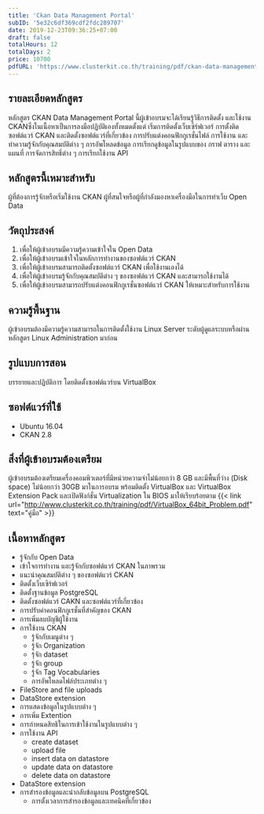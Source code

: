 ```yaml
---
title: 'Ckan Data Management Portal'
subID: '5e32c6df369cdf2fdc289707' 
date: 2019-12-23T09:36:25+07:00
draft: false
totalHours: 12
totalDays: 2
price: 10700
pdfURL: 'https://www.clusterkit.co.th/training/pdf/ckan-data-management-portal.pdf'
---
```


## รายละเอียดหลักสูตร
หลักสูตร CKAN Data Management Portal นี้ผู้เข้าอบรมจะได้เรียนรู้วิธีการติดตั้ง และใช้งาน CKANซึ่งในเนื้อหาเป็นการลงมือปฏิบัติเองทั้งหมดตั้งแต่ เริ่มการติดตั้งเว็บเซิร์ฟเวอร์ การตั้งติดซอฟต์แวร์ CKAN และติดตั้งซอฟต์แวร์ที่เกี่ยวข้อง การปรับแต่งคอนฟิกกูเรชั่นไฟล์ การใช้งาน และทำความรู้จักกับคุณสมบัติต่าง ๆ การอัพโหลดข้อมูล การเรียกดูข้อมูลในรูปแบบของ กราฟ ตาราง และแผนที่ การจัดการสิทธิ์ต่าง ๆ การเรียกใช้งาน API 

## หลักสูตรนี้เหมาะสำหรับ
ผู้ที่ต้องการรู้จักหรือเริ่มใช้งาน CKAN ผู้ที่สนใจหรือผู้ที่กำลังมองหาเครื่องมือในการทำเว็บ Open Data  

## วัตถุประสงค์
1. เพื่อให้ผู้เข้าอบรมมีความรู้ความเข้าใจใน Open Data
2. เพื่อให้ผู้เข้าอบรมเข้าใจในหลักการทำงานของซอฟต์แวร์ CKAN
3. เพื่อให้ผู้เข้าอบรมสามารถติดตั้งซอฟต์แวร์  CKAN เพื่อใช้งานเองได้ 
4. เพื่อให้ผู้เข้าอบรมรู้จักกับคุณสมบัติต่าง ๆ ของซอฟต์แวร์  CKAN และสามารถใช้งานได้
5. เพื่อให้ผู้เข้าอบรมสามารถปรับแต่งคอนฟิกกูเรชั่นซอฟต์แวร์ CKAN ให้เหมาะสำหรับการใช้งาน

## ความรู้พื้นฐาน
ผู้เข้าอบรมต้องมีความรู้ความสามารถในการติดตั้งใช้งาน Linux Server ระดับผู้ดูแลระบบหรือผ่านหลักสูตร Linux Administration มาก่อน

## รูปแบบการสอน
บรรยายและปฏิบัติการ โดยติดตั้งซอฟต์แวร์บน VirtualBox

## ซอฟต์แวร์ที่ใช้
* Ubuntu 16.04
* CKAN 2.8

## สิ่งที่ผู้เข้าอบรมต้องเตรียม
ผู้เข้าอบรมต้องเตรียมเครื่องคอมพิวเตอร์ที่มีหน่วยความจำไม่น้อยกว่า 8 GB และมีพื้นที่ว่าง (Disk space) ไม่น้อยกว่า 30GB มาในการอบรม พร้อมติดตั้ง VirtualBox และ VirtualBox Extension Pack และเปิดฟังก์ชั่น Virtualization ใน BIOS มาให้เรียบร้อยตาม {{< link url="http://www.clusterkit.co.th/training/pdf/VirtualBox_64bit_Problem.pdf" text="คู่มือ" >}}

## เนื้อหาหลักสูตร
* รู้จักกับ Open Data 
* เข้าใจการทำงาน และรู้จักกับซอฟต์แวร์ CKAN ในภาพรวม                      
* แนะนำคุณสมบัติต่าง ๆ ของซอฟต์แวร์ CKAN
* ติดตั้งเว็บเซิร์ฟเวอร์
* ติดตั้งฐานข้อมูล PostgreSQL
* ติดตั้งซอฟต์แวร์ CAKN และซอฟต์แวร์ที่เกี่ยวข้อง
* การปรับค่าคอนฟิกกูเรชั่นที่สําคัญของ CKAN   
* การเพิ่มลบบัญชีผู้ใช้งาน 
* การใช้งาน CKAN
    * รู้จักกับเมนูต่าง ๆ  
    * รู้จัก Organization
    * รุ้จัก dataset                                       
    * รู้จัก group
    * รู้จัก Tag Vocabularies  
    * การอัพโหลดไฟล์ประเภทต่าง ๆ    
* FileStore and file uploads 
* DataStore extension         
* การแสดงข้อมูลในรูปแบบต่าง ๆ 
* การเพิ่ม Extention
* การกําหนดสิทธิในการเข้าใช้งานในรูปแบบต่าง ๆ                           
* การใช้งาน API
    * create dataset
    * upload file
    * insert data on datastore
    * update data on datastore
    * delete data on datastore
* DataStore extension
* การสํารองข้อมูลและนํากลับข้อมูลบน PostgreSQL
    * การตั้งเวลาการสํารองข้อมูลและเทคนิคที่เกี่ยวข้อง
      
      

